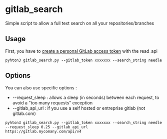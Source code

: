 # gitlab_search

Simple script to allow a full text search on all your repositories/branches

## Usage

First, you have to [create a personal GitLab access token](https://docs.gitlab.com/ee/user/profile/personal_access_tokens.html#creating-a-personal-access-token) with the read_api 

```
pyhton3 gitlab_search.py --gitlab_token xxxxxxx --search_string needle
```

## Options

You can also use specific options :

* --request_sleep : allows a sleep (in seconds) between each request, to avoid a "too many requests" exception
* --gitlab_api_url : if you use a self hosted or entreprise gitlab (not gitlab.com)

```
pyhton3 gitlab_search.py --gitlab_token xxxxxxx --search_string needle --request_sleep 0.25 --gitlab_api_url https://gitlab.mycomany.com/api/v4
```

